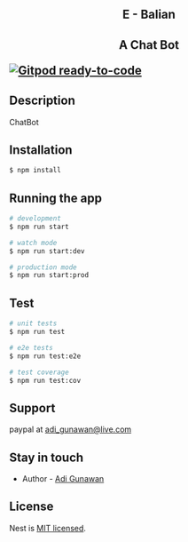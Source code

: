 
  <h2 align="center">E - Balian<h2>
  
  <p align="center">A Chat Bot</p>

[![Gitpod ready-to-code](https://img.shields.io/badge/Gitpod-ready--to--code-blue?logo=gitpod)](https://gitpod.io/#https://github.com/zgunz42/e-balian)

## Description

ChatBot 

## Installation

```bash
$ npm install
```

## Running the app

```bash
# development
$ npm run start

# watch mode
$ npm run start:dev

# production mode
$ npm run start:prod
```

## Test

```bash
# unit tests
$ npm run test

# e2e tests
$ npm run test:e2e

# test coverage
$ npm run test:cov
```

## Support

paypal at adi_gunawan@live.com

## Stay in touch

- Author - [Adi Gunawan](https://adibite.xyz)

## License

  Nest is [MIT licensed](LICENSE).
